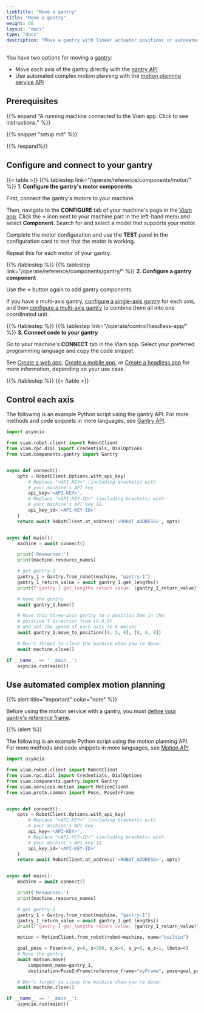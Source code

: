 ```yaml
---
linkTitle: "Move a gantry"
title: "Move a gantry"
weight: 60
layout: "docs"
type: "docs"
description: "Move a gantry with linear actuator positions or automated motion planning."
---
```


You have two options for moving a [gantry](/operate/reference/components/gantry/):

- Move each axis of the gantry directly with the [gantry API](/dev/reference/apis/components/gantry/)
- Use automated complex motion planning with the [motion planning service API](/dev/reference/apis/services/motion/)

## Prerequisites

{{% expand "A running machine connected to the Viam app. Click to see instructions." %}}

{{% snippet "setup.md" %}}

{{% /expand%}}

## Configure and connect to your gantry

{{< table >}}
{{% tablestep link="/operate/reference/components/motor/" %}}
**1. Configure the gantry's motor components**

First, connect the gantry's motors to your machine.

Then, navigate to the **CONFIGURE** tab of your machine's page in the [Viam app](https://app.viam.com).
Click the **+** icon next to your machine part in the left-hand menu and select **Component**.
Search for and select a model that supports your motor.

Complete the motor configuration and use the **TEST** panel in the configuration card to test that the motor is working.

Repeat this for each motor of your gantry.

{{% /tablestep %}}
{{% tablestep link="/operate/reference/components/gantry/" %}}
**2. Configure a gantry component**

Use the **+** button again to add gantry components.

If you have a multi-axis gantry, [configure a single-axis gantry](/operate/reference/components/gantry/single-axis/) for each axis, and then [configure a multi-axis gantry](/operate/reference/components/gantry/multi-axis/) to combine them all into one coordinated unit.

{{% /tablestep %}}
{{% tablestep link="/operate/control/headless-app/" %}}
**3. Connect code to your gantry**

Go to your machine's **CONNECT** tab in the Viam app.
Select your preferred programming language and copy the code snippet.

See [Create a web app](/operate/control/web-app/), [Create a mobile app](/operate/control/mobile-app/), or [Create a headless app](/operate/control/headless-app/) for more information, depending on your use case.

{{% /tablestep %}}
{{< /table >}}

## Control each axis

The following is an example Python script using the gantry API.
For more methods and code snippets in more languages, see [Gantry API](/dev/reference/apis/components/gantry/).

```python {class="line-numbers linkable-line-numbers"}
import asyncio

from viam.robot.client import RobotClient
from viam.rpc.dial import Credentials, DialOptions
from viam.components.gantry import Gantry


async def connect():
    opts = RobotClient.Options.with_api_key(
        # Replace "<API-KEY>" (including brackets) with
        # your machine's API key
        api_key='<API-KEY>',
        # Replace "<API-KEY-ID>" (including brackets) with
        # your machine's API key ID
        api_key_id='<API-KEY-ID>'
    )
    return await RobotClient.at_address('<ROBOT_ADDRESS>', opts)


async def main():
    machine = await connect()

    print('Resources:')
    print(machine.resource_names)

    # get gantry-1
    gantry_1 = Gantry.from_robot(machine, "gantry-1")
    gantry_1_return_value = await gantry_1.get_lengths()
    print(f"gantry-1 get_lengths return value: {gantry_1_return_value}")

    # Home the gantry
    await gantry_1.home()

    # Move this three-axis gantry to a position 5mm in the
    # positive Y direction from (0,0,0)
    # and set the speed of each axis to 8 mm/sec
    await gantry_1.move_to_position([0, 5, 0], [8, 8, 8])

    # Don't forget to close the machine when you're done!
    await machine.close()

if __name__ == '__main__':
    asyncio.run(main())
```

## Use automated complex motion planning

{{% alert title="Important" color="note" %}}

Before using the motion service with a gantry, you must [define your gantry's reference frame](/operate/mobility/define-geometry/).

{{% /alert %}}

The following is an example Python script using the motion planning API.
For more methods and code snippets in more languages, see [Motion API](/dev/reference/apis/services/motion/).

```python {class="line-numbers linkable-line-numbers"}
import asyncio

from viam.robot.client import RobotClient
from viam.rpc.dial import Credentials, DialOptions
from viam.components.gantry import Gantry
from viam.services.motion import MotionClient
from viam.proto.common import Pose, PoseInFrame


async def connect():
    opts = RobotClient.Options.with_api_key(
        # Replace "<API-KEY>" (including brackets) with
        # your machine's API key
        api_key='<API-KEY>',
        # Replace "<API-KEY-ID>" (including brackets) with
        # your machine's API key ID
        api_key_id='<API-KEY-ID>'
    )
    return await RobotClient.at_address('<ROBOT_ADDRESS>', opts)


async def main():
    machine = await connect()

    print('Resources:')
    print(machine.resource_names)

    # get gantry-1
    gantry_1 = Gantry.from_robot(machine, "gantry-1")
    gantry_1_return_value = await gantry_1.get_lengths()
    print(f"gantry-1 get_lengths return value: {gantry_1_return_value}")

    motion = MotionClient.from_robot(robot=machine, name="builtin")

    goal_pose = Pose(x=0, y=0, z=300, o_x=0, o_y=0, o_z=1, theta=0)
    # Move the gantry
    await motion.move(
        component_name=gantry_1,
        destination=PoseInFrame(reference_frame="myFrame", pose=goal_pose))

    # Don't forget to close the machine when you're done!
    await machine.close()

if __name__ == '__main__':
    asyncio.run(main())
```
